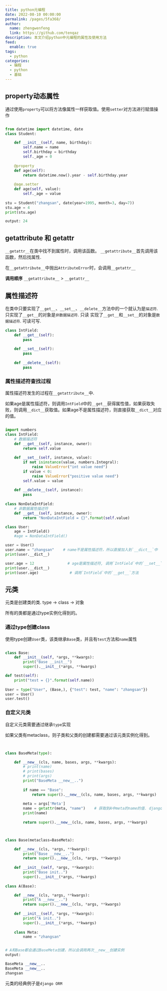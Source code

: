 ```yaml
---
title: python元编程
date: 2022-08-10 00:00:00
permalink: /pages/5fa368/
author: 
  name: zhengwenfeng
  link: https://github.com/tenqaz
description: 本文介绍python中元编程的属性及使用方法
feed: 
  enable: true
tags: 
  - python
categories: 
  - 编程
  - python
  - 基础
---
```




## property动态属性

通过使用`property`可以将方法像属性一样获取值。使用`setter`对方法进行赋值操作

```python

from datetime import datetime, date
class Student:

    def __init__(self, name, birthday):
        self.name = name
        self.birthday = birthday
        self._age = 0
    
    @property
    def age(self):
        return datetime.now().year - self.birthday.year
    
    @age.setter
    def age(self, value):
        self._age = value
    
stu = Student("zhangsan", date(year=1995, month=3, day=7))
stu.age = 4
print(stu.age)

output: 24
```

## __getattribute__ 和 __getattr__

`__getattr__`在类中找不到属性时，调用该函数。
`__getattribute__`首先调用该函数，然后找属性.

在`__getattribute__`中抛出`AttributeError`时，会调用`__getattr__`

**调用顺序**
`__getattribute__`  >  `__getattr__`

## 属性描述符

在类中只要实现了`__get__`、`__set__`、`__delete__`方法中的一个就认为是`描述符`.
只实现了`__get__`的对象是`非数据描述符`. 只读
实现了`__get__`和`__set__`的对象是`数据描述符`. 可读可写.

```python
class IntField:
    def __get__(self):
        pass
        
    def __set__(self):
        pass
        
    def __delete__(self):
        pass
```

### 属性描述符查找过程

属性描述符发生的过程在`__getattribute__`中.

如果age是属性描述符，则调用`IntField`中的`__get__`获得属性值，如果获取失败，则调用`__dict__`获取值。如果age不是属性描述符，则直接获取`__dict__`对应的值。

```python

import numbers
class IntField:
    # 数据描述符
    def __get__(self, instance, owner):
        return self.value
        
    def __set__(self, instance, value):
        if not isinstance(value, numbers.Integral):
            raise ValueError("int value need")
        if value < 0:
            raise ValueError("positive value need")
        self.value = value
        
    def __delete__(self, instance):
        pass
    
class NonDataIntField:
    # 非数据属性描述符
    def __get__(self, instance, owner):
        return "NonDataIntField = {}".format(self.value)

class User:
    age = IntField()
    #age = NonDataIntField()

user = User()
user.name = "zhangsan"    # name不是属性描述符，所以直接加入到`__dict__`中
print(user.__dict__)

user.age = 12               # age是属性描述符, 调用`IntField`中的`__set__`方法， 而不会加入到`__dict__`中
print(user.__dict__)
print(user.age)              # 调用`IntField`中的`__get__`方法


```

## 元类

元类是创建类的类. 
type -> class -> 对象

所有的类都是通过type实例化得到的。

### 通过type创建class

使用type创建`User`类，该类继承`Base`类，并且有`test`方法和`name`属性

```python

class Base:
    def __init__(self, *args, **kwargs):
        print("Base __init__")
        super().__init__(*args, **kwargs)

def test(self):
    print("test = {}".format(self.name))
 
User = type("User", (Base,), {"test": test, "name": "zhangsan"})
user = User()
user.test()


```

### 自定义元类

自定义元类需要通过继承`type`实现

如果父类有metaclass，则子类和父类的创建都需要通过该元类实例化得到。

```python


class BaseMeta(type):

    def __new__(cls, name, bases, args, **kwargs):
        # print(name)
        # print(bases)
        # print(args)
        print("BaseMeta __new__..")
        
        if name == "Base":
            return super().__new__(cls, name, bases, args, **kwargs)
            
        meta = args['Meta']
        name = getattr(meta, "name")    # 获取到A中meta的name的值. django的orm也是这样实现的
        print(name)
        
        return super().__new__(cls, name, bases, args, **kwargs)



class Base(metaclass=BaseMeta):

    def __new__(cls, *args, **kwargs):
        print("Base __new__..")
        return super().__new__(cls, *args, **kwargs)
        
    def __init__(self, *args, **kwargs):
        print("Base init..")
        super().__init__(*args, **kwargs)
    
class A(Base):

    def __new__(cls, *args, **kwargs):
        print("A __new__..")
        return super().__new__(cls, *args, **kwargs)
        
    def __init__(self, *args, **kwargs):
        print("A init..")
        super().__init__(*args, **kwargs)
        
    class Meta:
        name = "zhangsan"


# A和Base都会通过BaseMeta创建，所以会调用两次__new__创建实例
output:

BaseMeta __new__..
BaseMeta __new__..
zhangsan
```

元类的经典例子是`django ORM`